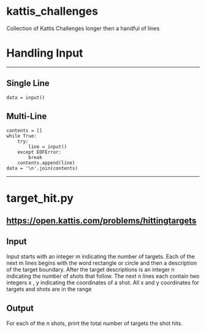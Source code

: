 # kattis_challenges
Collection of Kattis Challenges longer then a handful of lines

# Handling Input
---
## Single Line
```
data = input()
```

## Multi-Line
```
contents = []
while True:
    try:
        line = input()
    except EOFError:
        break
    contents.append(line)
data = '\n'.join(contents)
```
---

# target_hit.py
https://open.kattis.com/problems/hittingtargets
---
## Input
Input starts with an integer m indicating the number of targets.
Each of the next m lines begins with the word rectangle or circle and then a description of the target boundary.
After the target descriptions is an integer n indicating the number of shots that follow.
The next n lines each contain two integers x , y indicating the coordinates of a shot. All x and y coordinates for targets and shots are in the range

## Output
For each of the n shots, print the total number of targets the shot hits.